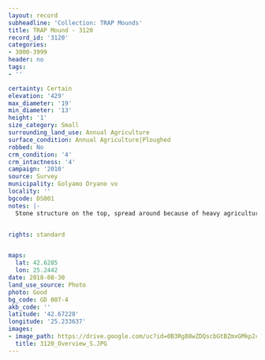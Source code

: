 ```yaml
---
layout: record
subheadline: 'Collection: TRAP Mounds'
title: TRAP Mound - 3120
record_id: '3120'
categories:
- 3000-3999
header: no
tags:
- ''

certainty: Certain
elevation: '429'
max_diameter: '19'
min_diameter: '13'
height: '1'
size_category: Small
surrounding_land_use: Annual Agriculture
surface_condition: Annual Agriculture|Ploughed
robbed: No
crm_condition: '4'
crm_intactness: '4'
campaign: '2010'
source: Survey
municipality: Golyamo Dryano vo
locality: ''
bgcode: DS001
notes: |-
  Stone structure on the top, spread around because of heavy agriculture activities.


rights: standard


maps:
  lat: 42.6285
  lon: 25.2442
date: 2018-08-30
land_use_source: Photo
photo: Good
bg_code: GD 007-4
akb_code: ''
latitude: '42.67228'
longitude: '25.233637'
images:
- image_path: https://drive.google.com/uc?id=0B3Rg88wZDQscbGtBZmxGMkp2c0k
  title: 3120_Overview_S.JPG
---
```

